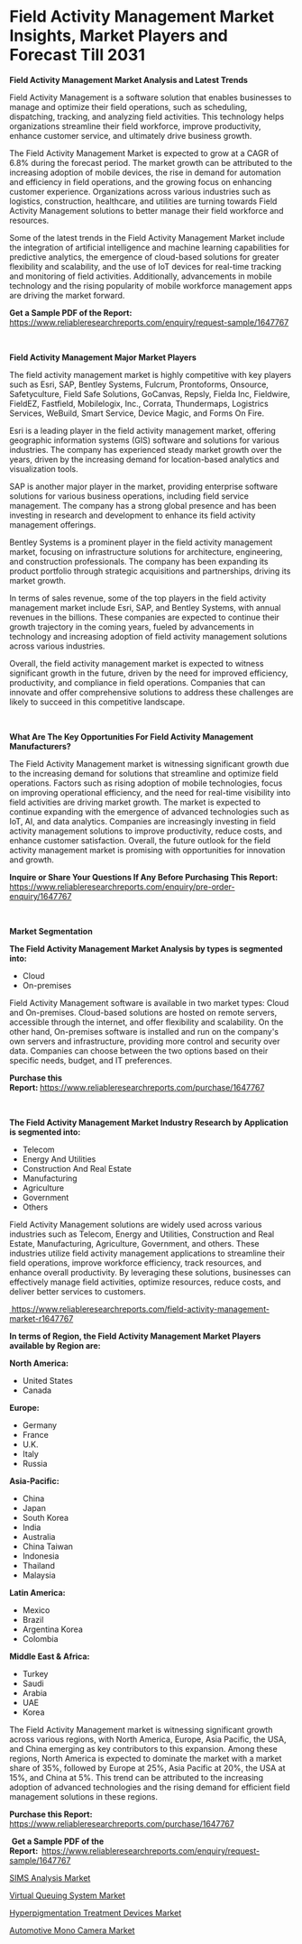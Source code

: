 <p><h1>Field Activity Management Market Insights, Market Players and Forecast Till 2031</h1></p><p><strong>Field Activity Management Market Analysis and Latest Trends</strong></p>
<p><p>Field Activity Management is a software solution that enables businesses to manage and optimize their field operations, such as scheduling, dispatching, tracking, and analyzing field activities. This technology helps organizations streamline their field workforce, improve productivity, enhance customer service, and ultimately drive business growth.</p><p>The Field Activity Management Market is expected to grow at a CAGR of 6.8% during the forecast period. The market growth can be attributed to the increasing adoption of mobile devices, the rise in demand for automation and efficiency in field operations, and the growing focus on enhancing customer experience. Organizations across various industries such as logistics, construction, healthcare, and utilities are turning towards Field Activity Management solutions to better manage their field workforce and resources.</p><p>Some of the latest trends in the Field Activity Management Market include the integration of artificial intelligence and machine learning capabilities for predictive analytics, the emergence of cloud-based solutions for greater flexibility and scalability, and the use of IoT devices for real-time tracking and monitoring of field activities. Additionally, advancements in mobile technology and the rising popularity of mobile workforce management apps are driving the market forward.</p></p>
<p><strong>Get a Sample PDF of the Report:&nbsp;</strong> <a href="https://www.reliableresearchreports.com/enquiry/request-sample/1647767">https://www.reliableresearchreports.com/enquiry/request-sample/1647767</a></p>
<p>&nbsp;</p>
<p><strong>Field Activity Management Major Market Players</strong></p>
<p><p>The field activity management market is highly competitive with key players such as Esri, SAP, Bentley Systems, Fulcrum, Prontoforms, Onsource, Safetyculture, Field Safe Solutions, GoCanvas, Repsly, Fielda Inc, Fieldwire, FieldEZ, Fastfield, Mobilelogix, Inc., Corrata, Thundermaps, Logistrics Services, WeBuild, Smart Service, Device Magic, and Forms On Fire.</p><p>Esri is a leading player in the field activity management market, offering geographic information systems (GIS) software and solutions for various industries. The company has experienced steady market growth over the years, driven by the increasing demand for location-based analytics and visualization tools.</p><p>SAP is another major player in the market, providing enterprise software solutions for various business operations, including field service management. The company has a strong global presence and has been investing in research and development to enhance its field activity management offerings.</p><p>Bentley Systems is a prominent player in the field activity management market, focusing on infrastructure solutions for architecture, engineering, and construction professionals. The company has been expanding its product portfolio through strategic acquisitions and partnerships, driving its market growth.</p><p>In terms of sales revenue, some of the top players in the field activity management market include Esri, SAP, and Bentley Systems, with annual revenues in the billions. These companies are expected to continue their growth trajectory in the coming years, fueled by advancements in technology and increasing adoption of field activity management solutions across various industries.</p><p>Overall, the field activity management market is expected to witness significant growth in the future, driven by the need for improved efficiency, productivity, and compliance in field operations. Companies that can innovate and offer comprehensive solutions to address these challenges are likely to succeed in this competitive landscape.</p></p>
<p>&nbsp;</p>
<p><strong>What Are The Key Opportunities For Field Activity Management Manufacturers?</strong></p>
<p><p>The Field Activity Management market is witnessing significant growth due to the increasing demand for solutions that streamline and optimize field operations. Factors such as rising adoption of mobile technologies, focus on improving operational efficiency, and the need for real-time visibility into field activities are driving market growth. The market is expected to continue expanding with the emergence of advanced technologies such as IoT, AI, and data analytics. Companies are increasingly investing in field activity management solutions to improve productivity, reduce costs, and enhance customer satisfaction. Overall, the future outlook for the field activity management market is promising with opportunities for innovation and growth.</p></p>
<p><strong>Inquire or Share Your Questions If Any Before Purchasing This Report:</strong> <a href="https://www.reliableresearchreports.com/enquiry/pre-order-enquiry/1647767">https://www.reliableresearchreports.com/enquiry/pre-order-enquiry/1647767</a></p>
<p>&nbsp;</p>
<p><strong>Market Segmentation</strong></p>
<p><strong>The Field Activity Management Market Analysis by types is segmented into:</strong></p>
<p><ul><li>Cloud</li><li>On-premises</li></ul></p>
<p><p>Field Activity Management software is available in two market types: Cloud and On-premises. Cloud-based solutions are hosted on remote servers, accessible through the internet, and offer flexibility and scalability. On the other hand, On-premises software is installed and run on the company's own servers and infrastructure, providing more control and security over data. Companies can choose between the two options based on their specific needs, budget, and IT preferences.</p></p>
<p><strong>Purchase this Report:&nbsp;</strong><a href="https://www.reliableresearchreports.com/purchase/1647767">https://www.reliableresearchreports.com/purchase/1647767</a></p>
<p>&nbsp;</p>
<p><strong>The Field Activity Management Market Industry Research by Application is segmented into:</strong></p>
<p><ul><li>Telecom</li><li>Energy And Utilities</li><li>Construction And Real Estate</li><li>Manufacturing</li><li>Agriculture</li><li>Government</li><li>Others</li></ul></p>
<p><p>Field Activity Management solutions are widely used across various industries such as Telecom, Energy and Utilities, Construction and Real Estate, Manufacturing, Agriculture, Government, and others. These industries utilize field activity management applications to streamline their field operations, improve workforce efficiency, track resources, and enhance overall productivity. By leveraging these solutions, businesses can effectively manage field activities, optimize resources, reduce costs, and deliver better services to customers.</p></p>
<p><a href="https://www.reliableresearchreports.com/field-activity-management-market-r1647767">&nbsp;https://www.reliableresearchreports.com/field-activity-management-market-r1647767</a></p>
<p><strong>In terms of Region, the Field Activity Management Market Players available by Region are:</strong></p>
<p>
    <p> <strong> North America: </strong>
        <ul>
            <li>United States</li>
            <li>Canada</li>
        </ul>
        </p> 
    <p> <strong> Europe: </strong>
        <ul>
            <li>Germany</li>
            <li>France</li>
            <li>U.K.</li>
            <li>Italy</li>
            <li>Russia</li>
        </ul>
        </p> 
    <p> <strong> Asia-Pacific: </strong>
        <ul>
            <li>China</li>
            <li>Japan</li>
            <li>South Korea</li>
            <li>India</li>
            <li>Australia</li>
            <li>China Taiwan</li>
            <li>Indonesia</li>
            <li>Thailand</li>
            <li>Malaysia</li>
        </ul>
        </p> 
    <p> <strong> Latin America: </strong>
        <ul>
            <li>Mexico</li>
            <li>Brazil</li>
            <li>Argentina Korea</li>
            <li>Colombia</li>
        </ul>
        </p> 
    <p> <strong> Middle East & Africa: </strong>
        <ul>
            <li>Turkey</li>
            <li>Saudi</li>
            <li>Arabia</li>
            <li>UAE</li>
            <li>Korea</li>
        </ul>
    </p>
    </p>
<p><p>The Field Activity Management market is witnessing significant growth across various regions, with North America, Europe, Asia Pacific, the USA, and China emerging as key contributors to this expansion. Among these regions, North America is expected to dominate the market with a market share of 35%, followed by Europe at 25%, Asia Pacific at 20%, the USA at 15%, and China at 5%. This trend can be attributed to the increasing adoption of advanced technologies and the rising demand for efficient field management solutions in these regions.</p></p>
<p><strong>Purchase this Report: </strong><a href="https://www.reliableresearchreports.com/purchase/1647767">https://www.reliableresearchreports.com/purchase/1647767</a></p>
<p>&nbsp;<strong>Get a Sample PDF of the Report:&nbsp;&nbsp;</strong><a href="https://www.reliableresearchreports.com/enquiry/request-sample/1647767">https://www.reliableresearchreports.com/enquiry/request-sample/1647767</a></p>
<p><strong></strong></p>
<p><p><a href="https://github.com/graysonwolfe1913/Market-Research-Report-List-1/blob/main/sims-analysis-market.md">SIMS Analysis Market</a></p><p><a href="https://github.com/lnamivez37/Market-Research-Report-List-1/blob/main/virtual-queuing-system-market.md">Virtual Queuing System Market</a></p><p><a href="https://www.linkedin.com/pulse/hyperpigmentation-treatment-devices-market-analysis-report-jbqqe">Hyperpigmentation Treatment Devices Market</a></p><p><a href="https://www.linkedin.com/pulse/automotive-mono-camera-market-forecasts-trends-impact-analysis-wfmbf">Automotive Mono Camera Market</a></p></p>